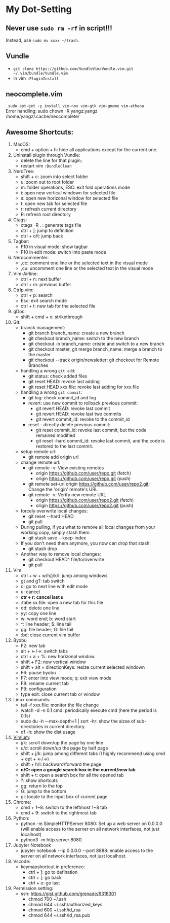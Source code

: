 # My Dot-Setting

## Never use `sudo rm -rf` in script!!!
Instead, use `sudo mv xxxx ~/trash`.

## Vundle
* `git clone https://github.com/VundleVim/Vundle.vim.git ~/.vim/bundle/Vundle.vim`
* In vim `:PluginInstall`

## neocomplete.vim
` sudo apt-get -y install vim-nox vim-gtk vim-gnome vim-athena`  
Error handling: sudo chown -R yangz:yangz /home/yangz/.cache/neocomplete/

## Awesome Shortcuts: 

1. MacOS: 
    * cmd + option + h: hide all applications except for the current one. 
1. Uninstall plugin through Vundle: 
    * delete the line for that plugin; 
    * restart vim `:BundleClean`
1. NerdTree: 
    * shift + c: zoom into select folder
    * u: zoom out to root folder
    * m: folder operations, ESC: exit fold operations mode
    * i: open new vertical windown for selected file
    * s: open new horizonal window for selected file
    * t: open new tab for selected file
    * r: refresh current directory
    * R: refresh root directory
1. Ctags: 
    * ctags -R . : generate tags file
    * ctrl + ]: jump to definition
    * ctrl + o/t: jump back
1. Tagbar: 
    * F10 in visual mode: show tagbar
    * F10 in edit mode: switch into paste mode
1. Nerdcommenter: 
    * ,cc: comment one line or the selected text in the visual mode
    * ,cu: uncomment one line or the selected text in the visual mode
1. Vim-Airline:
    * ctrl + n: next buffer
    * ctrl + m: previous buffer
1. Ctrlp.vim:
    * ctrl + p: search
    * Esc: exit search mode
    * ctrl + t: new tab for the selected file 
1. gDoc:
    * shift + cmd + x: strikethrough
1. Git:
    * branck management:
        * git branch branch_name: create a new branch
        * git checkout branch_name: switch to the new branch
        * git checkout -b branch_name: create and switch to a new branch
        * git checkout master, git merge branch_name: merge a branch to the master
        * git checkout --track origin/newsletter: git checkout for Remote Branches
    * handling a wrong `git add`:  
        * git status: check added files
        * git reset HEAD: revoke last adding
        * git reset HEAD xxx.file: revoke last adding for xxx.file
    * handling a wrong `git commit`: 
        * git log: check commit_id and log
        * revert: use new commit to rollback previous commit: 
            * git revert HEAD: revoke last commit
            * git revert HEAD: revoke last two commits
            * git revert commit_id: revoke to the commit_id
        * reset - directly delete previous commit: 
            * git reset commit_id: revoke last commit, but the code remained modified
            * git reset -hard commit_id: revoke last commit, and the code is restored to the last commit. 
   * setup remote url:
        * git remote add origin url
   * change remote url:
        * git remote -v: View existing remotes
            * origin  https://github.com/user/repo.git (fetch)
            * origin  https://github.com/user/repo.git (push)
        * git remote set-url origin https://github.com/user/repo2.git: Change the 'origin' remote's URL
        * git remote -v: Verify new remote URL
            * origin  https://github.com/user/repo2.git (fetch)
            * origin  https://github.com/user/repo2.git (push)
    * forcely overwrite local changes: 
        * git reset --hard HEAD
        * git pull
    * During pulling, if you what to remove all local changes from your working copy, simply stash them:
        * git stash save --keep-index
    * If you don't need them anymore, you now can drop that stash:
        * git stash drop
    * Another way to remove local changes: 
        * git checkout HEAD^ file/to/overwrite
        * git pull
1. Vim: 
    * ctrl + w + w/h/j/k/l: jump among windows
    * gt and gT: tab switch 
    * o: go to next line with edit mode
    * u: cancel
    * **ctr + r: cancel last u**
    * :tabe xx.file: open a new tab for this file
    * dd: delete one line
    * yy: copy one line
    * w: word end; b: word start
    * ^: line header; $: line tail
    * gg: file header; G: file tail
    * :bd: close current vim buffer
1. Byobu
    * F2: new tab
    * alt + <-/->: switch tabs
    * ctrl + a + %: new horizonal window
    * shift + F2: new vertical window
    * shift + alt + directionKeys: resize current selected windown
    * F6: pause byobu
    * F7: enter into view mode; q: exit view mode
    * F8: rename current tab
    * F9: configuration
    * type exit: close current tab or window 
1. Linux commands:
    * tail -f xxx.file: monitor the file change
    * watch -d -n 0.1 cmd: periodically execute cmd (here the period is 0.1s)
    * sudo du -h --max-depth=1 | sort -hr: show the sizse of sub-directories in current directory.
    * df -h: show the dist usage
1. [Vimium](https://chrome.google.com/webstore/detail/vimium/dbepggeogbaibhgnhhndojpepiihcmeb?hl=en):
    * j/k: scroll down/up the page by one line
    * u/d: scroll down/up the page by half page
    * shift + j/k: jump among different tabs (I highly recommend using cmd + opt + <-/->)
    * shift + h/l: backward/forward the page
    * **o/O: open a google search box in the current/new tab**
    * shift + t: open a search box for all the opened tab
    * ?: show shortcuts
    * gg: return to the top
    * G: jump to the bottom
    * gi: locate to the input box of current page
1. Chrome:
    * cmd + 1~8: switch to the leftmost 1~8 tab
    * cmd + 9: switch to the rightmost tab
1. Python:
    * python -m SimpleHTTPServer 8080: Set up a web server on 0.0.0.0 (will enable access to the server on all network interfaces, not just localhost)
    * python3 -m http.server 8080
1. Jupyter Notebook
    * jupyter notebook --ip 0.0.0.0 --port 8888: enable access to the server on all network interfaces, not just localhost. 
1. Vscode:
    * keymapshortcut in preference: 
        * ctrl + ]: go to defination
        * ctrl + [: go back
        * ctrl + o: go last
1. Permission setting: 
    * ssh: https://gist.github.com/grenade/6318301
        * chmod 700 ~/.ssh
        * chmod 644 ~/.ssh/authorized_keys
        * chmod 600 ~/.ssh/id_rsa
        * chmod 644 ~/.ssh/id_rsa.pub

